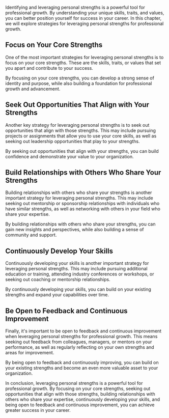 
Identifying and leveraging personal strengths is a powerful tool for professional growth. By understanding your unique skills, traits, and values, you can better position yourself for success in your career. In this chapter, we will explore strategies for leveraging personal strengths for professional growth.

Focus on Your Core Strengths
----------------------------

One of the most important strategies for leveraging personal strengths is to focus on your core strengths. These are the skills, traits, or values that set you apart and contribute to your success.

By focusing on your core strengths, you can develop a strong sense of identity and purpose, while also building a foundation for professional growth and advancement.

Seek Out Opportunities That Align with Your Strengths
-----------------------------------------------------

Another key strategy for leveraging personal strengths is to seek out opportunities that align with those strengths. This may include pursuing projects or assignments that allow you to use your core skills, as well as seeking out leadership opportunities that play to your strengths.

By seeking out opportunities that align with your strengths, you can build confidence and demonstrate your value to your organization.

Build Relationships with Others Who Share Your Strengths
--------------------------------------------------------

Building relationships with others who share your strengths is another important strategy for leveraging personal strengths. This may include seeking out mentorship or sponsorship relationships with individuals who have similar strengths, as well as networking with others in your field who share your expertise.

By building relationships with others who share your strengths, you can gain new insights and perspectives, while also building a sense of community and support.

Continuously Develop Your Skills
--------------------------------

Continuously developing your skills is another important strategy for leveraging personal strengths. This may include pursuing additional education or training, attending industry conferences or workshops, or seeking out coaching or mentorship relationships.

By continuously developing your skills, you can build on your existing strengths and expand your capabilities over time.

Be Open to Feedback and Continuous Improvement
----------------------------------------------

Finally, it's important to be open to feedback and continuous improvement when leveraging personal strengths for professional growth. This means seeking out feedback from colleagues, managers, or mentors on your performance, as well as regularly reflecting on your own strengths and areas for improvement.

By being open to feedback and continuously improving, you can build on your existing strengths and become an even more valuable asset to your organization.

In conclusion, leveraging personal strengths is a powerful tool for professional growth. By focusing on your core strengths, seeking out opportunities that align with those strengths, building relationships with others who share your expertise, continuously developing your skills, and being open to feedback and continuous improvement, you can achieve greater success in your career.
